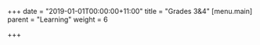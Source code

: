 +++
date = "2019-01-01T00:00:00+11:00"
title = "Grades 3&4"
[menu.main]
parent = "Learning"
weight = 6

+++

